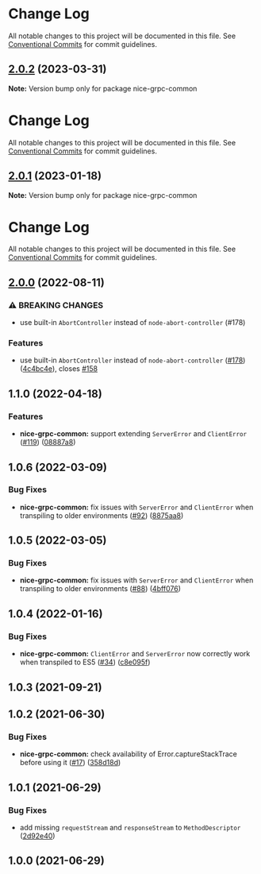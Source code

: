 # Change Log

All notable changes to this project will be documented in this file. See
[Conventional Commits](https://conventionalcommits.org) for commit guidelines.

## [2.0.2](https://github.com/deeplay-io/nice-grpc/compare/nice-grpc-common@2.0.1...nice-grpc-common@2.0.2) (2023-03-31)

**Note:** Version bump only for package nice-grpc-common

# Change Log

All notable changes to this project will be documented in this file. See
[Conventional Commits](https://conventionalcommits.org) for commit guidelines.

## [2.0.1](https://github.com/deeplay-io/nice-grpc/compare/nice-grpc-common@2.0.0...nice-grpc-common@2.0.1) (2023-01-18)

**Note:** Version bump only for package nice-grpc-common

# Change Log

All notable changes to this project will be documented in this file. See
[Conventional Commits](https://conventionalcommits.org) for commit guidelines.

## [2.0.0](https://github.com/deeplay-io/nice-grpc/compare/nice-grpc-common@1.1.0...nice-grpc-common@2.0.0) (2022-08-11)

### ⚠ BREAKING CHANGES

- use built-in `AbortController` instead of `node-abort-controller` (#178)

### Features

- use built-in `AbortController` instead of `node-abort-controller`
  ([#178](https://github.com/deeplay-io/nice-grpc/issues/178))
  ([4c4bc4e](https://github.com/deeplay-io/nice-grpc/commit/4c4bc4eacf38bedfbcdd5a41f4471698f7a117ed)),
  closes [#158](https://github.com/deeplay-io/nice-grpc/issues/158)

## 1.1.0 (2022-04-18)

### Features

- **nice-grpc-common:** support extending `ServerError` and `ClientError`
  ([#119](https://github.com/deeplay-io/nice-grpc/issues/119))
  ([08887a8](https://github.com/deeplay-io/nice-grpc/commit/08887a82f081b1c52da74b39ca54ae053b4a21aa))

## 1.0.6 (2022-03-09)

### Bug Fixes

- **nice-grpc-common:** fix issues with `ServerError` and `ClientError` when
  transpiling to older environments
  ([#92](https://github.com/deeplay-io/nice-grpc/issues/92))
  ([8875aa8](https://github.com/deeplay-io/nice-grpc/commit/8875aa86bc505dfe0e347b4851e30114fa7dadc8))

## 1.0.5 (2022-03-05)

### Bug Fixes

- **nice-grpc-common:** fix issues with `ServerError` and `ClientError` when
  transpiling to older environments
  ([#88](https://github.com/deeplay-io/nice-grpc/issues/88))
  ([4bff076](https://github.com/deeplay-io/nice-grpc/commit/4bff076ebf49c41f88a4af570c9a04e7549b5719))

## 1.0.4 (2022-01-16)

### Bug Fixes

- **nice-grpc-common:** `ClientError` and `ServerError` now correctly work when
  transpiled to ES5 ([#34](https://github.com/deeplay-io/nice-grpc/issues/34))
  ([c8e095f](https://github.com/deeplay-io/nice-grpc/commit/c8e095f1f2d81d57b319714d88d9182cf301bcca))

## 1.0.3 (2021-09-21)

## 1.0.2 (2021-06-30)

### Bug Fixes

- **nice-grpc-common:** check availability of Error.captureStackTrace before
  using it ([#17](https://github.com/deeplay-io/nice-grpc/issues/17))
  ([358d18d](https://github.com/deeplay-io/nice-grpc/commit/358d18d7c6c8ee564a6035554b7cd131561e61e9))

## 1.0.1 (2021-06-29)

### Bug Fixes

- add missing `requestStream` and `responseStream` to `MethodDescriptor`
  ([2d92e40](https://github.com/deeplay-io/nice-grpc/commit/2d92e40564f646d80dccbde6e5cda6a8eadf4ba3))

## 1.0.0 (2021-06-29)

